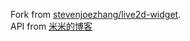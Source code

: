 Fork from [stevenjoezhang/live2d-widget](https://github.com/stevenjoezhang/live2d-widget).<br />
API from [米米的博客](https://zhangshuqiao.org)
